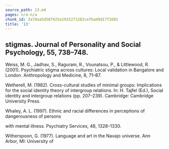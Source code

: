 ```yaml
---
source_path: 13.md
pages: n/a-n/a
chunk_id: 3a7daa5d58f425a1915271282cefbad9d17f2681
title: '13'
---
```

## stigmas. Journal of Personality and Social Psychology, 55, 738–748.

Weiss, M. G., Jadhav, S., Raguram, R., Vounatsou, P., & Littlewood, R. (2001). Psychiatric stigma across cultures: Local validation in Bangalore and London. Anthropology and Medicine, 8, 71–87.

Wetherell, M. (1982). Cross-cultural studies of minimal groups: Implications for the social identity theory of intergroup relations. In: H. Tajfel (Ed.), Social identity and intergroup relations (pp. 207–239). Cambridge: Cambridge University Press.

Whaley, A. L. (1997). Ethnic and racial differences in perceptions of dangerousness of persons

with mental illness. Psychiatry Services, 48, 1328–1330.

Witherspoon, G. (1977). Language and art in the Navajo universe. Ann Arbor, MI: University of
